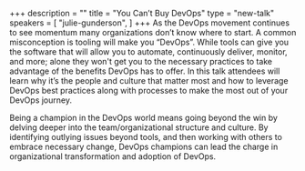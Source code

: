 +++
description = ""
title = "You Can’t Buy DevOps"
type = "new-talk"
speakers = [
        "julie-gunderson",
]
+++
As the DevOps movement continues to see momentum many organizations don’t know where to start. A common misconception is tooling will make you “DevOps”. While tools can give you the software that will allow you to automate, continuously deliver, monitor, and more; alone they won't get you to the necessary practices to take advantage of the benefits DevOps has to offer. In this talk attendees will learn why it’s the people and culture that matter most and how to leverage DevOps best practices along with processes to make the most out of your DevOps journey.

Being a champion in the DevOps world means going beyond the win by delving deeper into the team/organizational structure and culture. By identifying outlying issues beyond tools, and then working with others to embrace necessary change, DevOps champions can lead the charge in organizational transformation and adoption of DevOps.